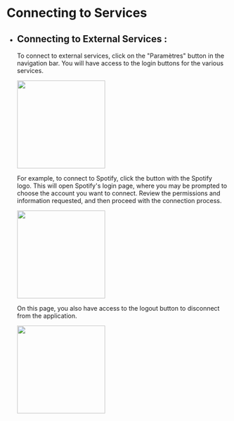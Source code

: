 # Connecting to Services
- ## Connecting to External Services :
    To connect to external services, click on the "Paramètres" button in the navigation bar. You will have access to the login buttons for the various services.

    <img width="200" src="https://zupimages.net/up/24/44/wd2k.png">

    For example, to connect to Spotify, click the button with the Spotify logo. This will open Spotify's login page, where you may be prompted to choose the account you want to connect. Review the permissions and information requested, and then proceed with the connection process.

    <img width="200" src="https://zupimages.net/up/24/44/vq9e.png">

    On this page, you also have access to the logout button to disconnect from the application.

    <img width="200" src="https://zupimages.net/up/24/44/wnus.png">